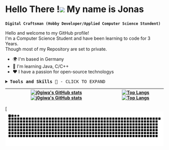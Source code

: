 # Hello There !![](https://user-images.githubusercontent.com/18350557/176309783-0785949b-9127-417c-8b55-ab5a4333674e.gif) My name is Jonas

**`Digital Craftsman (Hobby Developer/Applied Computer Science Stundent)`**

Hello and welcome to my GitHub profile!<br>
I'm a Computer Science Student and have been learning to code for 3 Years.<br>
Though most of my Repository are set to private.<br>

*   🌍  I'm based in Germany
*   🧠  I'm learning Java, C/C++
*   ❤️  I have a passion for open-source technologys

<details>
  <summary><samp><b>Tools and Skills 🧰</b> - CLICK TO EXPAND</samp></summary>
  <br>
  <details>
    <summary><samp><b>Operating Systems 🖥️</b> - CLICK TO EXPAND</samp></summary>
    <p align="left">
      <br>
      <!-- Linux (link leads to nowhere) -->
      <a href="" target="_blank" rel="noreferrer">
        <img width="36" height="36" style="margin: 1em;" alt="bash" src="https://cdn.jsdelivr.net/gh/devicons/devicon/icons/linux/linux-original.svg" />
      </a>
      <!-- Debian -->
      <a href="https://www.debian.org" target="_blank" rel="noreferrer">
        <img width="36" height="36" style="margin: 1em;" alt="Debian" src="https://cdn.jsdelivr.net/gh/devicons/devicon/icons/debian/debian-original.svg" />
      </a>
      <!-- openSUSE -->
      <a href="https://www.opensuse.org" target="_blank" rel="noreferrer">
        <img width="36" height="36" style="margin: 1em;" alt="openSUSE" src="https://cdn.jsdelivr.net/gh/devicons/devicon/icons/opensuse/opensuse-original-wordmark.svg" />
      </a>
      <!-- centOS -->
      <a href="https://www.centos.org" target="_blank" rel="noreferrer">
        <img width="36" height="36" style="margin: 1em;" alt="centOS" src="https://cdn.jsdelivr.net/gh/devicons/devicon/icons/centos/centos-original.svg" />
      </a>
    </p>
  </details>
  <!-- Programming Languages -->
  <details>
    <summary><samp><b>Programming Languages 🔢</b> - CLICK TO EXPAND</samp></summary>
    <p align="left">
      <br>
      <!-- C -->
      <a href="https://docs.microsoft.com/en-us/cpp/?view=msvc-170" target="_blank" rel="noreferrer">
        <img width="36" height="36" style="margin: 1em;" alt="C" src="https://cdn.jsdelivr.net/gh/devicons/devicon/icons/c/c-original.svg" />
       </a>
      <!-- C++ -->
      <a href="https://docs.microsoft.com/en-us/cpp/?view=msvc-170" target="_blank" rel="noreferrer">
        <img width="36" height="36" style="margin: 1em;" alt="C++" src="https://cdn.jsdelivr.net/gh/devicons/devicon/icons/cplusplus/cplusplus-original.svg" />
      </a>
      <!-- Java -->
      <a href="https://www.oracle.com/java/" target="_blank" rel="noreferrer">
        <img width="36" height="36" style="margin: 1em;" alt="Java" src="https://cdn.jsdelivr.net/gh/devicons/devicon/icons/java/java-original.svg" />
      </a>
      <!-- Python -->
      <a href="https://www.python.org/" target="_blank" rel="noreferrer">
        <img  width="36" height="36" style="margin: 1em;" alt="Python" src="https://raw.githubusercontent.com/danielcranney/readme-generator/main/public/icons/skills/python-colored.svg" />
      </a>
    </p>
  </details>
  <!-- Web Techologys  -->
  <details>
    <summary><samp><b>Web Technologys 🌐</b> - CLICK TO EXPAND</samp></summary>
    <p align="left">
      <br>
      <!-- HTML5 -->
      <a href="https://developer.mozilla.org/en-US/docs/Glossary/HTML5" target="_blank" rel="noreferrer">
        <img width="36" height="36" style="margin: 1em;" alt="HTML5" src="https://cdn.jsdelivr.net/gh/devicons/devicon/icons/html5/html5-original.svg"/>
      </a>
      <!-- CSS3 -->
      <a href="https://www.w3.org/TR/CSS/#css" target="_blank" rel="noreferrer">
        <img width="36" height="36" style="margin: 1em;" alt="CSS" src="https://cdn.jsdelivr.net/gh/devicons/devicon/icons/css3/css3-original.svg" />
      </a>
      <!-- JavaScript -->
      <a href="https://developer.mozilla.org/en-US/docs/Web/JavaScript" target="_blank" rel="noreferrer">
        <img width="36" height="36" style="margin: 1em;" alt="JavaScript" src="https://cdn.jsdelivr.net/gh/devicons/devicon/icons/javascript/javascript-original.svg" />
      </a>
      <!-- PHP -->
      <a href="https://www.php.net/" target="_blank" rel="noreferrer">
        <img width="36" height="36" style="margin: 1em;" alt="PHP" src="https://cdn.jsdelivr.net/gh/devicons/devicon/icons/php/php-original.svg" />
      </a>
      <!-- MySQL -->
      <a href="https://www.mysql.com/" target="_blank" rel="noreferrer">
        <img width="36" height="36" style="margin: 1em;" alt="MySQL" src="https://cdn.jsdelivr.net/gh/devicons/devicon/icons/mysql/mysql-original.svg"/>
      </a>
    </p>
  </details>
  <!-- Tools -->
  <details>
    <summary><samp><b>Tools ⚒️</b> - CLICK TO EXPAND</samp></summary>
    <p align="left">
      <br>
      <!-- LaTeX -->
      <a [href="https://www.latex-project.org/" target="_blank" rel="noreferrer">
        <img width="36" height="36" style="margin: 1em;" alt="LaTeX" src="https://cdn.jsdelivr.net/gh/devicons/devicon/icons/latex/latex-original.svg"/>
      </a>
      <!-- Bash -->
      <a href="https://www.gnu.org/software/bash/" target="_blank" rel="noreferrer">
        <img width="36" height="36" style="margin: 1em;" alt="bash" src="https://cdn.jsdelivr.net/gh/devicons/devicon/icons/bash/bash-original.svg" />
      </a>
      <!-- Vim -->
      <a href="https://www.vim.org/" target="_blank" rel="noreferrer">
        <img width="36" height="36" style="margin: 1em;" alt="Vim" src="https://cdn.jsdelivr.net/gh/devicons/devicon/icons/vim/vim-original.svg" />
      </a>
      <!-- vscode -->
      <a href="https://code.visualstudio.com/" target="_blank" rel="noreferrer">
        <img width="36" height="36" style="margin: 1em;" alt="bash" src="https://cdn.jsdelivr.net/gh/devicons/devicon/icons/vscode/vscode-original.svg" />
      </a>
    </p>
  </details>
</details>

| [![j0giwa's GitHub stats](https://github-readme-stats.vercel.app/api?username=j0giwa&show_icons=true&theme=dark#gh-dark-mode-only)](https://github.com/anuraghazra/github-readme-stats#gh-dark-mode-only) [![j0giwa's GitHub stats](https://github-readme-stats.vercel.app/api?username=j0giwa&show_icons=true&theme=default#gh-light-mode-only)](https://github.com/anuraghazra/github-readme-stats#gh-light-mode-only) | [![Top Langs](https://github-readme-stats.vercel.app/api/top-langs/?username=j0giwa&layout=compact&theme=dark#gh-dark-mode-only)](https://github.com/anuraghazra/github-readme-stats#gh-dark-mode-only)[![Top Langs](https://github-readme-stats.vercel.app/api/top-langs/?username=j0giwa&layout=compact&theme=default#gh-light-mode-onlyt)](https://github.com/anuraghazra/github-readme-stats#gh-light-mode-only)
| ------------- | ------------- |

[![Snake animation](https://github.com/j0giwa/j0giwa/blob/master/assets/github-contribution-grid-snake.svg)
